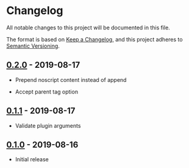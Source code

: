 # Changelog

All notable changes to this project will be documented in this file.

The format is based on [Keep a Changelog](https://keepachangelog.com/en/1.0.0/),
and this project adheres to [Semantic Versioning](https://semver.org/spec/v2.0.0.html).

## [0.2.0](https://github.com/metonym/posthtml-noscript/releases/tag/v0.2.0) - 2019-08-17

- Prepend noscript content instead of append

- Accept parent tag option

## [0.1.1](https://github.com/metonym/posthtml-noscript/releases/tag/v0.1.1) - 2019-08-17

- Validate plugin arguments

## [0.1.0](https://github.com/metonym/posthtml-noscript/releases/tag/v0.1.0) - 2019-08-16

- Initial release
